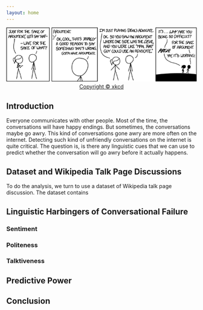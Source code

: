 ```yaml
---
layout: home
---
```

<center>
    <img src="assets/banner.png" style="width:925px;height:373;">
    <br>
    <div style="color:orange;
        display: inline-block;
        color: #999;
        padding: 2px;"><a href="https://xkcd.com/1432/">Copyright © xkcd</a></div>
</center>


## Introduction

Everyone communicates with other people. Most of the time, the conversations will have happy endings. But sometimes, the conversations maybe go awry. This kind of conversations gone awry are more often on the internet. Detecting such kind of unfriendly conversations on the internet is quite critical. The question is, is there any linguistic cues that we can use to predict whether the conversation will go awry before it actually happens.

## Dataset and Wikipedia Talk Page Discussions

To do the analysis, we turn to use a dataset of Wikipedia talk page discussion. The dataset contains 

## Linguistic Harbingers of Conversational Failure


### Sentiment

### Politeness

### Talktiveness

## Predictive Power

## Conclusion